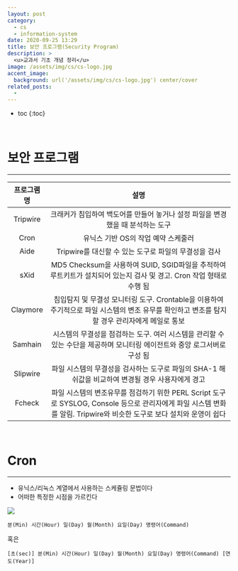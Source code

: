 ```yaml
---
layout: post
category:
  - cs
  - information-system
date: 2020-09-25 13:29
title: 보안 프로그램(Security Program)
description: >
  <u>교과서 기초 개념 정리</u>  
image: /assets/img/cs/cs-logo.jpg
accent_image:
  background: url('/assets/img/cs/cs-logo.jpg') center/cover
related_posts:
  - 
---  
```


* toc
{:toc}

&nbsp;

# 보안 프로그램

---

|프로그램명|설명|
|:---:|:---:|
|Tripwire|크래커가 침입하여 백도어를 만들어 놓거나 설정 파일을 변경했을 때 분석하는 도구|
|Cron|유닉스 기반 OS의 작업 예약 스케줄러|
|Aide|Tripwire를 대신할 수 있는 도구로 파일의 무결성을 검사|
|sXid|MD5 Checksum을 사용하여 SUID, SGID파일을 추적하여 루트키트가 설치되어 있는지 검사 및 경고. Cron 작업 형태로 수행 됨|
|Claymore|침입탐지 및 무결성 모니터링 도구. Crontable을 이용하여 주기적으로 파일 시스템의 변조 유무를 확인하고 변조를 탐지할 경우 관리자에게 메일로 통보|
|Samhain|시스템의 무결성을 점검하는 도구. 여러 시스템을 관리할 수 있는 수단을 제공하며 모니터링 에이전트와 중앙 로그서버로 구성 됨|
|Slipwire|파일 시스템의 무결성을 검사하는 도구로 파일의 SHA-1 해쉬값을 비교하여 변경될 경우 사용자에게 경고|
|Fcheck|파일 시스템의 변조유무를 점검하기 위한 PERL Script 도구로 SYSLOG, Console 등으로 관리자에게 파일 시스템 변화를 알림. Tripwire와 비슷한 도구로 보다 설치와 운영이 쉽다|

&nbsp;  

# Cron

---

- 유닉스/리눅스 계열에서 사용하는 스케쥴링 문법이다
- 어떠한 특정한 시점을 가르킨다

![](https://img1.daumcdn.net/thumb/R1280x0/?scode=mtistory2&fname=https%3A%2F%2Fblog.kakaocdn.net%2Fdn%2Fbmm3sL%2FbtqJtZdozVH%2FYqmjJjJFzVBuFNXDerESZ0%2Fimg.png)

```text
분(Min) 시간(Hour) 일(Day) 월(Month) 요일(Day) 명령어(Command)
```

혹은

```text
[초(sec)] 분(Min) 시간(Hour) 일(Day) 월(Month) 요일(Day) 명령어(Command) [연도(Year)]
```

&nbsp;  
